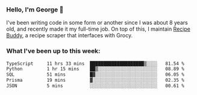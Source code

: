 ### Hello, I'm George 👋

I've been writing code in some form or another since I was about 8 years old, and recently made it my full-time job. On top of this, I maintain [Recipe Buddy](https://github.com/georgegebbett/recipe-buddy), a recipe scraper that interfaces with Grocy.  

<!--
**georgegebbett/georgegebbett** is a ✨ _special_ ✨ repository because its `README.md` (this file) appears on your GitHub profile.

Here are some ideas to get you started:

- 🔭 I’m currently working on ...
- 🌱 I’m currently learning ...
- 👯 I’m looking to collaborate on ...
- 🤔 I’m looking for help with ...
- 💬 Ask me about ...
- 📫 How to reach me: ...
- 😄 Pronouns: ...
- ⚡ Fun fact: ...
-->

### What I've been up to this week:
<!--START_SECTION:waka-->

```txt
TypeScript     11 hrs 33 mins  ████████████████████▒░░░░   81.54 %
Python         1 hr 15 mins    ██▒░░░░░░░░░░░░░░░░░░░░░░   08.89 %
SQL            51 mins         █▓░░░░░░░░░░░░░░░░░░░░░░░   06.05 %
Prisma         19 mins         ▓░░░░░░░░░░░░░░░░░░░░░░░░   02.35 %
JSON           5 mins          ░░░░░░░░░░░░░░░░░░░░░░░░░   00.61 %
```

<!--END_SECTION:waka-->
